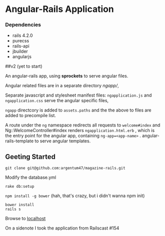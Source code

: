 # Angular-Rails Application

### Dependencies

* rails 4.2.0
* purecss
* rails-api
* jbuilder
* angularjs


##v2 (yet to start)

An angular-rails app, using __sprockets__ to serve angular files.

Angular related files are in a separate directory *ngapp/*,

Separate javascript and stylesheet manifest files: `ngapplication.js` and `ngapplication.css` serve the angular specific files, 

`ngapp` directcory is added to `assets.paths` and the the above to files are added to precompile list.

A route under the `ng` namespace redirects all requests to `welcome#index` and Ng::WelcomeController#index renders `ngapplication.html.erb` , which is the entry point for the angular app, containing `ng-app=<app-name>` .
angular-rails-template to serve angular templates.

## Geeting Started

`git clone git@github.com:argentum47/magazine-rails.git`

Modify the database.yml

```
rake db:setup
```
`npm install -g bower` (hah, that's crazy, but i didn't wanna npm init)
```
bower install
rails s
```

Browse to <a href="localhost:3000">localhost</a>

<aside>On a sidenote I took the application from Railscast #154 </aside>
